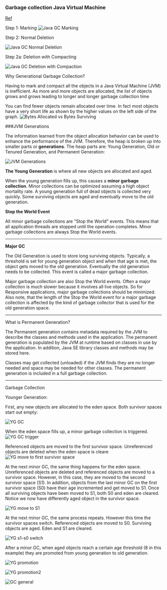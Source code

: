 ### Garbage collection Java Virtual Machine 


[Ref](http://www.oracle.com/webfolder/technetwork/tutorials/obe/java/gc01/index.html)

Step 1: Marking
![Java GC Marking](http://www.oracle.com/webfolder/technetwork/tutorials/obe/java/gc01/images/gcslides/Slide3.png)

Step 2: Normal Deletion

![Java GC Normal Deletion](http://www.oracle.com/webfolder/technetwork/tutorials/obe/java/gc01/images/gcslides/Slide1b.png)

Step 2a: Deletion with Compacting

![Java GC Deletion with Compaction](http://www.oracle.com/webfolder/technetwork/tutorials/obe/java/gc01/images/gcslides/Slide4.png)


Why Generational Garbage Collection?

Having to mark and compact all the objects in a Java Virtual Machine (JVM) is inefficient. As more and more objects are allocated, the list of objects grows and grows leading to longer and longer garbage collection time


You can find fewer objects remain allocated over time. In fact most objects have a very short life as shown by the higher values on the left side of the graph.
![Bytes Allocated vs Bytes Surviving](http://www.oracle.com/webfolder/technetwork/tutorials/obe/java/gc01/images/ObjectLifetime.gif)

###JVM Generations

The information learned from the object allocation behavior can be used to enhance the performance of the JVM. Therefore, the heap is broken up into smaller parts or **generations**. The heap parts are: Young Generation, Old or Tenured Generation, and Permanent Generation:

![JVM Generations](http://www.oracle.com/webfolder/technetwork/tutorials/obe/java/gc01/images/gcslides/Slide5.png)


**The Young Generation** is where all new objects are allocated and aged. 

When the young generation fills up, this causes a **minor garbage collection**. Minor collections can be optimized assuming a high object mortality rate. A young generation full of dead objects is collected very quickly. Some surviving objects are aged and eventually move to the old generation.

**Stop the World Event** 

 All minor garbage collections are "Stop the World" events. This means that all application threads are stopped until the operation completes. Minor garbage collections are always Stop the World events.

----

**Major GC**

The Old Generation is used to store long surviving objects. Typically, a threshold is set for young generation object and when that age is met, the object gets moved to the old generation. Eventually the old generation needs to be collected. This event is called a major garbage collection.


Major garbage collection are also Stop the World events. Often a major collection is much slower because it involves all live objects. So for Responsive applications, major garbage collections should be minimized. Also note, that the length of the Stop the World event for a major garbage collection is affected by the kind of garbage collector that is used for the old generation space.

-----
What is Permanent Generation?


The Permanent generation contains metadata required by the JVM to describe the classes and methods used in the application. The permanent generation is populated by the JVM at runtime based on classes in use by the application. In addition, Java SE library classes and methods may be stored here.

Classes may get collected (unloaded) if the JVM finds they are no longer needed and space may be needed for other classes. The permanent generation is included in a full garbage collection.

----

Garbage Collection


Younger Generation:

First, any new objects are allocated to the eden space. Both survivor spaces start out empty:

![YG GC](http://www.oracle.com/webfolder/technetwork/tutorials/obe/java/gc01/images/gcslides/Slide13.png)


When the eden space fills up, a minor garbage collection is triggered.
![YG GC trigger](http://www.oracle.com/webfolder/technetwork/tutorials/obe/java/gc01/images/gcslides/Slide14.png)


Referenced objects are moved to the first survivor space. Unreferenced objects are deleted when the eden space is cleare
![YG move to first survivor space](http://www.oracle.com/webfolder/technetwork/tutorials/obe/java/gc01/images/gcslides/Slide6.png)

At the next minor GC, the same thing happens for the eden space. Unreferenced objects are deleted and referenced objects are moved to a survivor space. However, in this case, they are moved to the second survivor space (S1). In addition, objects from the last minor GC on the first survivor space (S0) have their age incremented and get moved to S1. Once all surviving objects have been moved to S1, both S0 and eden are cleared. Notice we now have differently aged object in the survivor space.

![YG move to S1](http://www.oracle.com/webfolder/technetwork/tutorials/obe/java/gc01/images/gcslides/Slide8.png)


At the next minor GC, the same process repeats. However this time the survivor spaces switch. Referenced objects are moved to S0. Surviving objects are aged. Eden and S1 are cleared.

![YG s1-s0 switch](http://www.oracle.com/webfolder/technetwork/tutorials/obe/java/gc01/images/gcslides/Slide9.png)

 After a minor GC, when aged objects reach a certain age threshold (8 in this example) they are promoted from young generation to old generation.

![YG promotion](http://www.oracle.com/webfolder/technetwork/tutorials/obe/java/gc01/images/gcslides/Slide7.png)

![YG promotion2](http://www.oracle.com/webfolder/technetwork/tutorials/obe/java/gc01/images/gcslides/Slide10.png)

![GC general](http://www.oracle.com/webfolder/technetwork/tutorials/obe/java/gc01/images/gcslides/Slide11.png)












